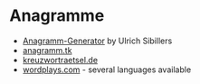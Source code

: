 # Anagramme

- [Anagramm-Generator](https://www.sibiller.de/anagramme/) by Ulrich Sibillers
- [anagramm.tk](https://www.anagramm.tk/)
- [kreuzwortraetsel.de](https://www.kreuzwortraetsel.de/anagramm)
- [wordplays.com](https://www.wordplays.com/de/anagramm-generator/) - several languages available
